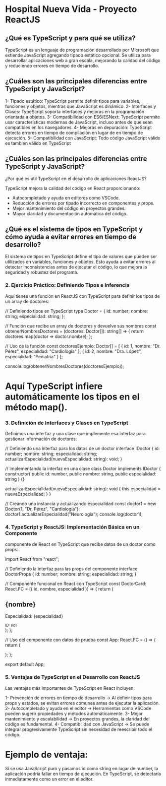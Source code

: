 # Hospital Nueva Vida - Proyecto ReactJS

## ¿Qué es TypeScript y para qué se utiliza?

TypeScript es un lenguaje de programación desarrollado por Microsoft que extiende JavaScript agregando tipado estático opcional.
Se utiliza para desarrollar aplicaciones web a gran escala, mejorando la calidad del código y reduciendo errores en tiempo de desarrollo.

## ¿Cuáles son las principales diferencias entre TypeScript y JavaScript?

1- Tipado estático: TypeScript permite definir tipos para variables, funciones y objetos, mientras que JavaScript es dinámico.
2- Interfaces y Clases: TypeScript soporta interfaces y mejoras en la programación orientada a objetos.
3- Compatibilidad con ES6/ESNext: TypeScript permite usar características modernas de JavaScript, incluso antes de que sean compatibles en los navegadores.
4- Mejoras en depuración: TypeScript detecta errores en tiempo de compilación en lugar de en tiempo de ejecución.
5- Compatibilidad con JavaScript: Todo código JavaScript válido es también válido en TypeScript

## ¿Cuáles son las principales diferencias entre TypeScript y JavaScript?

¿Por qué es útil TypeScript en el desarrollo de aplicaciones ReactJS?

TypeScript mejora la calidad del código en React proporcionando:

- Autocompletado y ayuda en editores como VSCode.
- Reducción de errores por tipado incorrecto en componentes y props.
- Mejor mantenimiento del código en proyectos grandes.
- Mayor claridad y documentación automática del código.

## ¿Qué es el sistema de tipos en TypeScript y cómo ayuda a evitar errores en tiempo de desarrollo?

El sistema de tipos en TypeScript define el tipo de valores que pueden ser utilizados en variables, funciones y objetos.
Esto ayuda a evitar errores al detectar inconsistencias antes de ejecutar el código, lo que mejora la seguridad y robustez del programa.

### 2. Ejercicio Práctico: Definiendo Tipos e Inferencia

Aquí tienes una función en ReactJS con TypeScript para definir los tipos de un array de doctores:

// Definiendo tipos en TypeScript
type Doctor = {
id: number;
nombre: string;
especialidad: string;
};

// Función que recibe un array de doctores y devuelve sus nombres
const obtenerNombresDoctores = (doctores: Doctor[]): string[] => {
return doctores.map(doctor => doctor.nombre);
};

// Uso de la función
const doctoresEjemplo: Doctor[] = [
{ id: 1, nombre: "Dr. Pérez", especialidad: "Cardiología" },
{ id: 2, nombre: "Dra. López", especialidad: "Pediatría" }
];

console.log(obtenerNombresDoctores(doctoresEjemplo));

# Aquí TypeScript infiere automáticamente los tipos en el método map().

### 3. Definición de Interfaces y Clases en TypeScript

Definimos una interfaz y una clase que implemente esa interfaz para gestionar información de doctores:

// Definiendo una interfaz para los datos de un doctor
interface IDoctor {
id: number;
nombre: string;
especialidad: string;
actualizarEspecialidad(nuevaEspecialidad: string): void;
}

// Implementando la interfaz en una clase
class Doctor implements IDoctor {
constructor(
public id: number,
public nombre: string,
public especialidad: string
) {}

actualizarEspecialidad(nuevaEspecialidad: string): void {
this.especialidad = nuevaEspecialidad;
}
}

// Creando una instancia y actualizando especialidad
const doctor1 = new Doctor(1, "Dr. Pérez", "Cardiología");
doctor1.actualizarEspecialidad("Neurología");
console.log(doctor1);

### 4. TypeScript y ReactJS: Implementación Básica en un Componente

componente de React en TypeScript que recibe datos de un doctor como props:

import React from "react";

// Definiendo la interfaz para las props del componente
interface DoctorProps {
id: number;
nombre: string;
especialidad: string;
}

// Componente funcional en React con TypeScript
const DoctorCard: React.FC<DoctorProps> = ({ id, nombre, especialidad }) => {
return (
<div>
<h2>{nombre}</h2>
<p>Especialidad: {especialidad}</p>
<small>ID: {id}</small>
</div>
);
};

// Uso del componente con datos de prueba
const App: React.FC = () => {
return (
<div>
<DoctorCard id={1} nombre="Dr. Pérez" especialidad="Cardiología" />
</div>
);
};

export default App;

### 5. Ventajas de TypeScript en el Desarrollo con ReactJS

Las ventajas más importantes de TypeScript en React incluyen:

1- Prevención de errores en tiempo de desarrollo → Al definir tipos para props y estados, se evitan errores comunes antes de ejecutar la aplicación.
2- Autocompletado y ayuda en el editor → Herramientas como VSCode pueden sugerir propiedades y métodos automáticamente.
3- Mejor mantenimiento y escalabilidad → En proyectos grandes, la claridad del código es fundamental.
4- Compatibilidad con JavaScript → Se puede integrar progresivamente TypeScript sin necesidad de reescribir todo el código.

# Ejemplo de ventaja:

Si se usa JavaScript puro y pasamos id como string en lugar de number, la aplicación podría fallar en tiempo de ejecución.
En TypeScript, se detectaría inmediatamente como un error en el editor.
